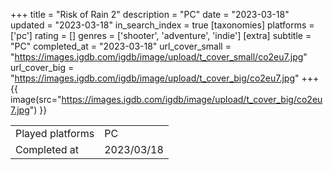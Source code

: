 +++
title = "Risk of Rain 2"
description = "PC"
date = "2023-03-18"
updated = "2023-03-18"
in_search_index = true
[taxonomies]
platforms = ['pc']
rating = []
genres = ['shooter', 'adventure', 'indie']
[extra]
subtitle = "PC"
completed_at = "2023-03-18"
url_cover_small = "https://images.igdb.com/igdb/image/upload/t_cover_small/co2eu7.jpg"
url_cover_big = "https://images.igdb.com/igdb/image/upload/t_cover_big/co2eu7.jpg"
+++
{{ image(src="https://images.igdb.com/igdb/image/upload/t_cover_big/co2eu7.jpg") }}

|              |            |
| ------------ | ---------- |
| Played platforms    | PC |
| Completed at | 2023/03/18 |

